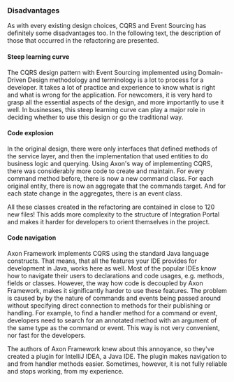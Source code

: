 ### Disadvantages

As with every existing design choices, CQRS and Event Sourcing has definitely some disadvantages too. In the following text, the description of those that occurred in the refactoring are presented.

#### Steep learning curve

The CQRS design pattern with Event Sourcing implemented using Domain-Driven Design methodology and terminology is a lot to process for a developer. It takes a lot of practice and experience to know what is right and what is wrong for the application. For newcomers, it is very hard to grasp all the essential aspects of the design, and more importantly to use it well. In businesses, this steep learning curve can play a major role in deciding whether to use this design or go the traditional way. 

#### Code explosion

In the original design, there were only interfaces that defined methods of the service layer, and then the implementation that used entities to do business logic and querying. Using Axon's way of implementing CQRS, there was considerably more code to create and maintain. For every command method before, there is now a new command class. For each original entity, there is now an aggregate that the commands target. And for each state change in the aggregates, there is an event class. 

All these classes created in the refactoring are contained in close to 120 new files! This adds more complexity to the structure of Integration Portal and makes it harder for developers to orient themselves in the project.


#### Code navigation

Axon Framework implements CQRS using the standard Java language constructs. That means, that all the features your IDE provides for development in Java, works here as well. Most of the popular IDEs know how to navigate their users to declarations and code usages, e.g. methods, fields or classes. However, the way how code is decoupled by Axon Framework, makes it significantly harder to use these features. The problem is caused by by the nature of commands and events being passed around without specifying direct connection to methods for their publishing or handling. For example, to find a handler method for a command or event, developers need to search for an annotated method with an argument of the same type as the command or event. This way is not very convenient, nor fast for the developers.

The authors of Axon Framework knew about this annoyance, so they've created a plugin for IntelliJ IDEA, a Java IDE. The plugin makes navigation to and from handler methods easier. Sometimes, however, it is not fully reliable and stops working, from my experience.